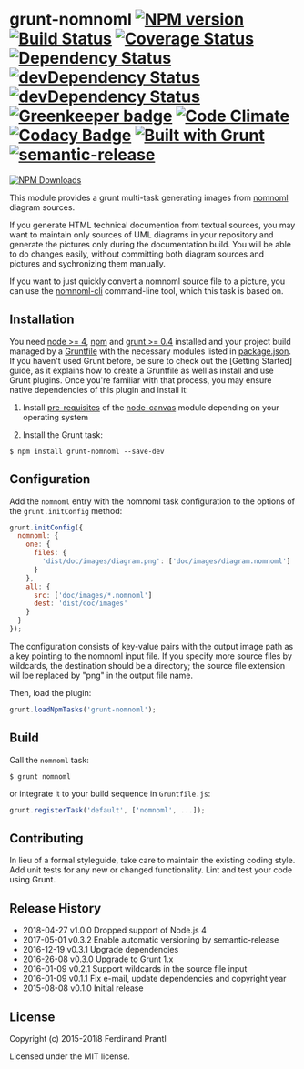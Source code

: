 # grunt-nomnoml [![NPM version](https://badge.fury.io/js/grunt-nomnoml.png)](http://badge.fury.io/js/grunt-nomnoml) [![Build Status](https://travis-ci.org/prantlf/grunt-nomnoml.png)](https://travis-ci.org/prantlf/grunt-nomnoml) [![Coverage Status](https://coveralls.io/repos/prantlf/grunt-nomnoml/badge.svg)](https://coveralls.io/r/prantlf/grunt-nomnoml) [![Dependency Status](https://david-dm.org/prantlf/grunt-nomnoml.svg)](https://david-dm.org/prantlf/grunt-nomnoml) [![devDependency Status](https://david-dm.org/prantlf/grunt-nomnoml/dev-status.svg)](https://david-dm.org/prantlf/grunt-nomnoml#info=devDependencies) [![devDependency Status](https://david-dm.org/prantlf/grunt-nomnoml/peer-status.svg)](https://david-dm.org/prantlf/grunt-nomnoml#info=peerDependencies) [![Greenkeeper badge](https://badges.greenkeeper.io/prantlf/grunt-nomnoml.svg)](https://greenkeeper.io/) [![Code Climate](https://codeclimate.com/github/prantlf/grunt-nomnoml/badges/gpa.svg)](https://codeclimate.com/github/prantlf/grunt-nomnoml) [![Codacy Badge](https://www.codacy.com/project/badge/f3896e8dfa5342b8add12d50390edfcd)](https://www.codacy.com/public/prantlf/grunt-nomnoml) [![Built with Grunt](https://cdn.gruntjs.com/builtwith.png)](http://gruntjs.com/) [![semantic-release](https://img.shields.io/badge/%20%20%F0%9F%93%A6%F0%9F%9A%80-semantic--release-e10079.svg)](https://github.com/semantic-release/semantic-release)

[![NPM Downloads](https://nodei.co/npm/grunt-nomnoml.png?downloads=true&stars=true)](https://www.npmjs.com/package/grunt-nomnoml)

This module provides a grunt multi-task generating images from [nomnoml]
diagram sources.
    
If you generate HTML technical documention from textual sources, you may want
to maintain only sources of UML diagrams in your repository and generate the
pictures only during the documentation build.  You will be able to do changes
easily, without committing both diagram sources and pictures and sychronizing
them manually.

If you want to just quickly convert a nomnoml source file to a picture, you
can use the [nomnoml-cli] command-line tool, which this task is based on.

## Installation

You need [node >= 4][node], [npm] and [grunt >= 0.4][Grunt] installed
and your project build managed by a [Gruntfile] with the necessary modules
listed in [package.json].  If you haven't used Grunt before, be sure to
check out the [Getting Started] guide, as it explains how to create a
Gruntfile as well as install and use Grunt plugins.  Once you're familiar
with that process, you may ensure native dependencies of this plugin and
install it:

1. Install [pre-requisites](https://github.com/Automattic/node-canvas/wiki/_pages)
   of the [node-canvas](https://github.com/Automattic/node-canvas) module depending
   on your operating system

2. Install the Grunt task:

```shell
$ npm install grunt-nomnoml --save-dev
```

## Configuration

Add the `nomnoml` entry with the nomnoml task configuration to the
options of the `grunt.initConfig` method:

```js
grunt.initConfig({
  nomnoml: {
    one: {
      files: {
        'dist/doc/images/diagram.png': ['doc/images/diagram.nomnoml']
      }
    },
    all: {
      src: ['doc/images/*.nomnoml']
      dest: 'dist/doc/images'
    }
  }
});
```
The configuration consists of key-value pairs with the output image path
as a key pointing to the nomnoml input file.  If you specify more source
files by wildcards, the destination should be a directory; the source file
extension wil lbe replaced by "png" in the output file name.

Then, load the plugin:

```javascript
grunt.loadNpmTasks('grunt-nomnoml');
```

## Build

Call the `nomnoml` task:

```shell
$ grunt nomnoml
```

or integrate it to your build sequence in `Gruntfile.js`:

```js
grunt.registerTask('default', ['nomnoml', ...]);
```

## Contributing

In lieu of a formal styleguide, take care to maintain the existing coding
style.  Add unit tests for any new or changed functionality. Lint and test
your code using Grunt.

## Release History

 * 2018-04-27   v1.0.0   Dropped support of Node.js 4
 * 2017-05-01   v0.3.2   Enable automatic versioning by semantic-release
 * 2016-12-19   v0.3.1   Upgrade dependencies
 * 2016-26-08   v0.3.0   Upgrade to Grunt 1.x
 * 2016-01-09   v0.2.1   Support wildcards in the source file input
 * 2016-01-09   v0.1.1   Fix e-mail, update dependencies and copyright year
 * 2015-08-08   v0.1.0   Initial release

## License

Copyright (c) 2015-201i8 Ferdinand Prantl

Licensed under the MIT license.

[node]: http://nodejs.org
[npm]: http://npmjs.org
[package.json]: https://docs.npmjs.com/files/package.json
[Grunt]: https://gruntjs.com
[Gruntfile]: http://gruntjs.com/sample-gruntfile
[Getting Gtarted]: https://github.com/gruntjs/grunt/wiki/Getting-started
[nomnoml]: http://www.nomnoml.com/
[nomnoml-cli]: https://github.com/prantlf/nomnoml-cli
